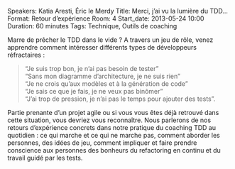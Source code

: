 Speakers: Katia Aresti, Éric le Merdy
Title: Merci, j’ai vu la lumière du TDD...
Format: Retour d’expérience
Room: 4
Start_date: 2013-05-24 10:00
Duration: 60 minutes
Tags: Technique, Outils de coaching

Marre de prêcher le TDD dans le vide ?
A travers un jeu de rôle, venez apprendre comment intéresser différents types de développeurs réfractaires :

> “Je suis trop bon, je n’ai pas besoin de tester”  
> “Sans mon diagramme d’architecture, je ne suis rien”  
> “Je ne crois qu’aux modèles et à la génération de code”  
> “Je sais ce que je fais, je ne veux pas binômer”  
> “J’ai trop de pression, je n’ai pas le temps pour ajouter des tests”.

Partie prenante d’un projet agile ou si vous vous êtes déjà retrouvé dans cette situation, vous devriez vous reconnaître.
Nous parlerons de nos retours d’expérience concrets dans notre pratique du coaching TDD au quotidien : ce qui marche et ce qui ne marche pas, comment aborder les personnes, des idées de jeu, comment impliquer et faire prendre conscience aux personnes des bonheurs du refactoring en continu et du travail guidé par les tests.
